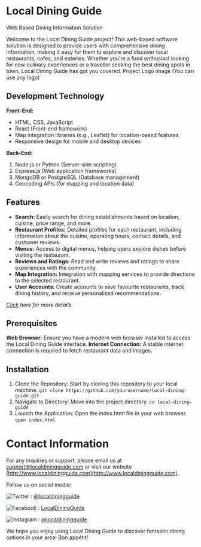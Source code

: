 
# Local Dining Guide

Web Based Dining Information Solution


Welcome to the Local Dining Guide project! This web-based software solution is designed to
provide users with comprehensive dining information, making it easy for them to explore
and discover local restaurants, cafes, and eateries. Whether you're a food enthusiast looking
for new culinary experiences or a traveller seeking the best dining spots in town, Local
Dining Guide has got you covered.
Project Logo image (You can use any logo)
## Development Technology

**Front-End:**

* HTML, CSS, JavaScript
* React (Front-end framework)
* Map integration libraries (e.g., Leaflet) for location-based features
* Responsive design for mobile and desktop devices

**Back-End:**

1. Node.js or Python (Server-side scripting)
2. Express.js (Web application frameworks)
3. MongoDB or PostgreSQL (Database management)
4. Geocoding APIs (for mapping and location data)

## Features

* **Search:** Easily search for dining establishments based on location, cuisine, price range, and more.
* **Restaurant Profiles:** Detailed profiles for each restaurant, including information about the cuisine, operating hours, contact details, and customer reviews.
* **Menus:** Access to digital menus, helping users explore dishes before visiting the restaurant.
* **Reviews and Ratings:** Read and write reviews and ratings to share experiences with the community.
* **Map Integration:** Integration with mapping services to provide directions to the selected restaurant.
* **User Accounts:** Create accounts to save favourite restaurants, track dining history, and receive personalized recommendations.

*[Click](https://bjitacademy.com/) here for more details.*


## Prerequisites

**Web Browser:** Ensure you have a modern web browser installed to access the Local Dining
Guide interface.
**Internet Connection:** A stable internet connection is required to fetch restaurant data and
images.

## Installation

1. Clone the Repository: Start by cloning this repository to your local machine.
      ```git clone https://github.com/yourusername/local-dining-guide.git```
2. Navigate to Directory: Move into the project directory.
       ```cd local-dining-guide```
3. Launch the Application: Open the index.html file in your web browser.
       ```open index.html```

# Contact Information

For any inquiries or support, please email us at [support@localdiningguide.com](mailto:support@localdiningguide.com) or visit our website [http://www.localdiningguide.com](http://www.localdiningguide.com).

Follow us on social media:

![Twitter](https://img.icons8.com/ios/15/000000/twitter.png) : [@localdiningguide](https://twitter.com/localdiningguide)

![Facebook](https://img.icons8.com/ios/15/000000/facebook-new.png) : [LocalDiningGuide](https://www.facebook.com/LocalDiningGuide)

![Instagram](https://img.icons8.com/ios/15/000000/instagram.png) : [@localdiningguide](https://www.instagram.com/localdiningguide)

We hope you enjoy using Local Dining Guide to discover fantastic dining options in your area! Bon appétit!